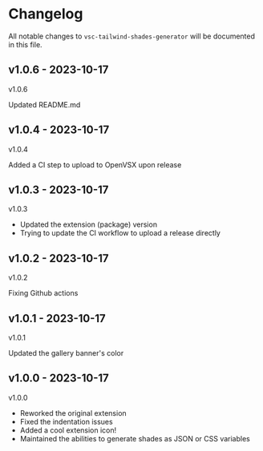 # Changelog

All notable changes to `vsc-tailwind-shades-generator` will be documented in this file.

## v1.0.6 - 2023-10-17

v1.0.6

Updated README.md

## v1.0.4 - 2023-10-17

v1.0.4

Added a CI step to upload to OpenVSX upon release

## v1.0.3 - 2023-10-17

v1.0.3

- Updated the extension (package) version
- Trying to update the CI workflow to upload a release directly

## v1.0.2 - 2023-10-17

v1.0.2

Fixing Github actions

## v1.0.1 - 2023-10-17

v1.0.1

Updated the gallery banner's color

## v1.0.0 - 2023-10-17

v1.0.0

- Reworked the original extension
- Fixed the indentation issues
- Added a cool extension icon!
- Maintained the abilities to generate shades as JSON or CSS variables
